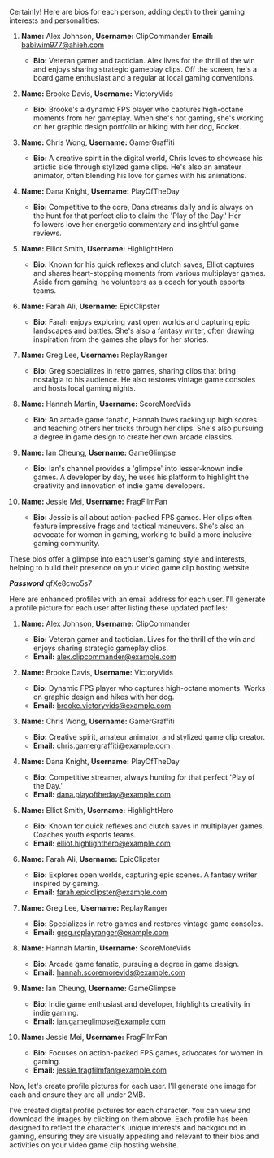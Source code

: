 Certainly! Here are bios for each person, adding depth to their gaming interests and personalities:

1. **Name:** Alex Johnson, **Username:** ClipCommander **Email:** <babiwim977@ahieh.com>
   - **Bio:** Veteran gamer and tactician. Alex lives for the thrill of the win and enjoys sharing strategic gameplay clips. Off the screen, he's a board game enthusiast and a regular at local gaming conventions.

2. **Name:** Brooke Davis, **Username:** VictoryVids
   - **Bio:** Brooke's a dynamic FPS player who captures high-octane moments from her gameplay. When she's not gaming, she's working on her graphic design portfolio or hiking with her dog, Rocket.

3. **Name:** Chris Wong, **Username:** GamerGraffiti
   - **Bio:** A creative spirit in the digital world, Chris loves to showcase his artistic side through stylized game clips. He's also an amateur animator, often blending his love for games with his animations.

4. **Name:** Dana Knight, **Username:** PlayOfTheDay
   - **Bio:** Competitive to the core, Dana streams daily and is always on the hunt for that perfect clip to claim the 'Play of the Day.' Her followers love her energetic commentary and insightful game reviews.

5. **Name:** Elliot Smith, **Username:** HighlightHero
   - **Bio:** Known for his quick reflexes and clutch saves, Elliot captures and shares heart-stopping moments from various multiplayer games. Aside from gaming, he volunteers as a coach for youth esports teams.

6. **Name:** Farah Ali, **Username:** EpicClipster
   - **Bio:** Farah enjoys exploring vast open worlds and capturing epic landscapes and battles. She's also a fantasy writer, often drawing inspiration from the games she plays for her stories.

7. **Name:** Greg Lee, **Username:** ReplayRanger
   - **Bio:** Greg specializes in retro games, sharing clips that bring nostalgia to his audience. He also restores vintage game consoles and hosts local gaming nights.

8. **Name:** Hannah Martin, **Username:** ScoreMoreVids
   - **Bio:** An arcade game fanatic, Hannah loves racking up high scores and teaching others her tricks through her clips. She's also pursuing a degree in game design to create her own arcade classics.

9. **Name:** Ian Cheung, **Username:** GameGlimpse
   - **Bio:** Ian's channel provides a 'glimpse' into lesser-known indie games. A developer by day, he uses his platform to highlight the creativity and innovation of indie game developers.

10. **Name:** Jessie Mei, **Username:** FragFilmFan
    - **Bio:** Jessie is all about action-packed FPS games. Her clips often feature impressive frags and tactical maneuvers. She's also an advocate for women in gaming, working to build a more inclusive gaming community.

These bios offer a glimpse into each user's gaming style and interests, helping to build their presence on your video game clip hosting website.



***Password***
qfXe8cwo5s7


Here are enhanced profiles with an email address for each user. I'll generate a profile picture for each user after listing these updated profiles:

1. **Name:** Alex Johnson, **Username:** ClipCommander
   - **Bio:** Veteran gamer and tactician. Lives for the thrill of the win and enjoys sharing strategic gameplay clips.
   - **Email:** <alex.clipcommander@example.com>

2. **Name:** Brooke Davis, **Username:** VictoryVids
   - **Bio:** Dynamic FPS player who captures high-octane moments. Works on graphic design and hikes with her dog.
   - **Email:** <brooke.victoryvids@example.com>

3. **Name:** Chris Wong, **Username:** GamerGraffiti
   - **Bio:** Creative spirit, amateur animator, and stylized game clip creator.
   - **Email:** <chris.gamergraffiti@example.com>

4. **Name:** Dana Knight, **Username:** PlayOfTheDay
   - **Bio:** Competitive streamer, always hunting for that perfect 'Play of the Day.'
   - **Email:** <dana.playoftheday@example.com>

5. **Name:** Elliot Smith, **Username:** HighlightHero
   - **Bio:** Known for quick reflexes and clutch saves in multiplayer games. Coaches youth esports teams.
   - **Email:** <elliot.highlighthero@example.com>

6. **Name:** Farah Ali, **Username:** EpicClipster
   - **Bio:** Explores open worlds, capturing epic scenes. A fantasy writer inspired by gaming.
   - **Email:** <farah.epicclipster@example.com>

7. **Name:** Greg Lee, **Username:** ReplayRanger
   - **Bio:** Specializes in retro games and restores vintage game consoles.
   - **Email:** <greg.replayranger@example.com>

8. **Name:** Hannah Martin, **Username:** ScoreMoreVids
   - **Bio:** Arcade game fanatic, pursuing a degree in game design.
   - **Email:** <hannah.scoremorevids@example.com>

9. **Name:** Ian Cheung, **Username:** GameGlimpse
   - **Bio:** Indie game enthusiast and developer, highlights creativity in indie gaming.
   - **Email:** <ian.gameglimpse@example.com>

10. **Name:** Jessie Mei, **Username:** FragFilmFan
    - **Bio:** Focuses on action-packed FPS games, advocates for women in gaming.
    - **Email:** <jessie.fragfilmfan@example.com>

Now, let's create profile pictures for each user. I'll generate one image for each and ensure they are all under 2MB.

I've created digital profile pictures for each character. You can view and download the images by clicking on them above. Each profile has been designed to reflect the character's unique interests and background in gaming, ensuring they are visually appealing and relevant to their bios and activities on your video game clip hosting website.
